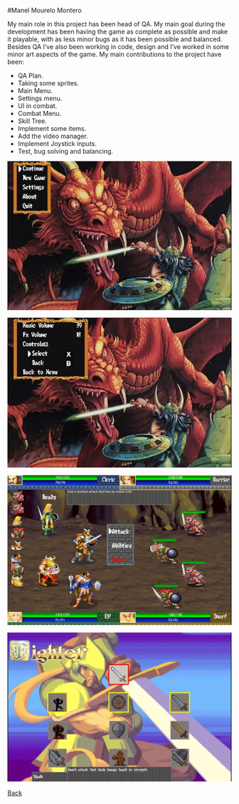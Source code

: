 #Manel Mourelo Montero

My main role in this project has been head of QA. My main goal during the development has been having the game as complete as possible and make it playable, with as less minor bugs as it has been possible and balanced. Besides QA I’ve also been working in code, design and I’ve worked in some minor art aspects of the game.
My main contributions to the project have been:
* QA Plan.
* Taking some sprites.
* Main Menu.
* Settings menu.
* UI in combat.
* Combat Menu.
* Skill Tree.
* Implement some items.
* Add the video manager.
* Implement Joystick inputs.
* Test, bug solving and balancing.

!["MainMenu"](images/MainMenu.gif)

!["Settings"](images/Settings.gif)

!["Combat"](images/combat.gif)

!["SkillTree"](images/skillTree.gif)

[Back](https://wilhelman.github.io/DD-Wrath-of-Silumgar/)
